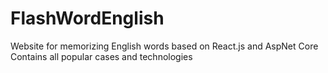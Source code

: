 # FlashWordEnglish
Website for memorizing English words based on React.js and AspNet Core
Contains all popular cases and technologies
